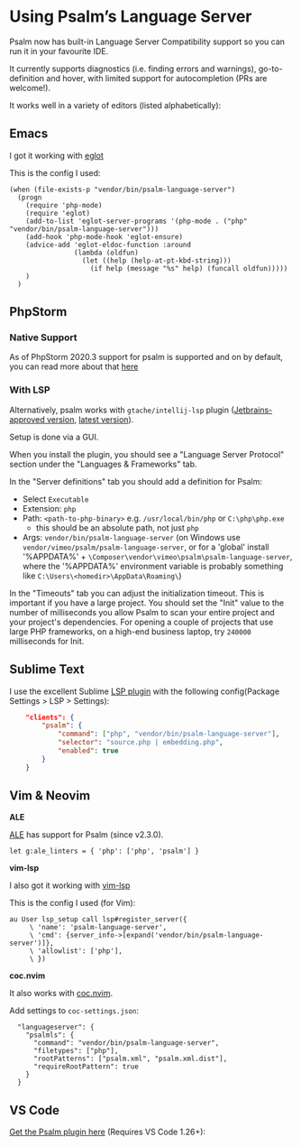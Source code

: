# Using Psalm’s Language Server

Psalm now has built-in Language Server Compatibility support so you can run it in your favourite IDE.

It currently supports diagnostics (i.e. finding errors and warnings), go-to-definition and hover, with limited support for autocompletion (PRs are welcome!).

It works well in a variety of editors (listed alphabetically):

## Emacs

I got it working with [eglot](https://github.com/joaotavora/eglot)

This is the config I used:

```
(when (file-exists-p "vendor/bin/psalm-language-server")
  (progn
    (require 'php-mode)
    (require 'eglot)
    (add-to-list 'eglot-server-programs '(php-mode . ("php" "vendor/bin/psalm-language-server")))
    (add-hook 'php-mode-hook 'eglot-ensure)
    (advice-add 'eglot-eldoc-function :around
                (lambda (oldfun)
                  (let ((help (help-at-pt-kbd-string)))
                    (if help (message "%s" help) (funcall oldfun)))))
    )
  )
```

## PhpStorm

### Native Support

As of PhpStorm 2020.3 support for psalm is supported and on by default, you can read more about that [here](https://www.jetbrains.com/help/phpstorm/using-psalm.html)

### With LSP

Alternatively, psalm works with `gtache/intellij-lsp` plugin ([Jetbrains-approved version](https://plugins.jetbrains.com/plugin/10209-lsp-support), [latest version](https://github.com/gtache/intellij-lsp/releases/tag/v1.6.0)).

Setup is done via a GUI.

When you install the plugin, you should see a "Language Server Protocol" section under the "Languages & Frameworks" tab.

In the "Server definitions" tab you should add a definition for Psalm:

 - Select `Executable`
 - Extension: `php`
 - Path: `<path-to-php-binary>` e.g. `/usr/local/bin/php` or `C:\php\php.exe`
     - this should be an absolute path, not just `php`
 - Args: `vendor/bin/psalm-language-server` (on Windows use `vendor/vimeo/psalm/psalm-language-server`, or for a 'global' install '%APPDATA%' + `\Composer\vendor\vimeo\psalm\psalm-language-server`, where the '%APPDATA%' environment variable is probably something like `C:\Users\<homedir>\AppData\Roaming\`)

In the "Timeouts" tab you can adjust the initialization timeout. This is important if you have a large project. You should set the "Init" value to the number of milliseconds you allow Psalm to scan your entire project and your project's dependencies. For opening a couple of projects that use large PHP frameworks, on a high-end business laptop, try `240000` milliseconds for Init.

## Sublime Text

I use the excellent Sublime [LSP plugin](https://github.com/tomv564/LSP) with the following config(Package Settings > LSP > Settings):
```json
    "clients": {
        "psalm": {
            "command": ["php", "vendor/bin/psalm-language-server"],
            "selector": "source.php | embedding.php",
            "enabled": true
        }
    }
```

## Vim & Neovim

**ALE**

[ALE](https://github.com/w0rp/ale) has support for Psalm (since v2.3.0).

```vim
let g:ale_linters = { 'php': ['php', 'psalm'] }
```

**vim-lsp**

I also got it working with [vim-lsp](https://github.com/prabirshrestha/vim-lsp)

This is the config I used (for Vim):

```vim
au User lsp_setup call lsp#register_server({
     \ 'name': 'psalm-language-server',
     \ 'cmd': {server_info->[expand('vendor/bin/psalm-language-server')]},
     \ 'allowlist': ['php'],
     \ })
```

**coc.nvim**

It also works with [coc.nvim](https://github.com/neoclide/coc.nvim).

Add settings to `coc-settings.json`:

```jsonc
  "languageserver": {
    "psalmls": {
      "command": "vendor/bin/psalm-language-server",
      "filetypes": ["php"],
      "rootPatterns": ["psalm.xml", "psalm.xml.dist"],
      "requireRootPattern": true
    }
  }
```

## VS Code

[Get the Psalm plugin here](https://marketplace.visualstudio.com/items?itemName=getpsalm.psalm-vscode-plugin) (Requires VS Code 1.26+):
